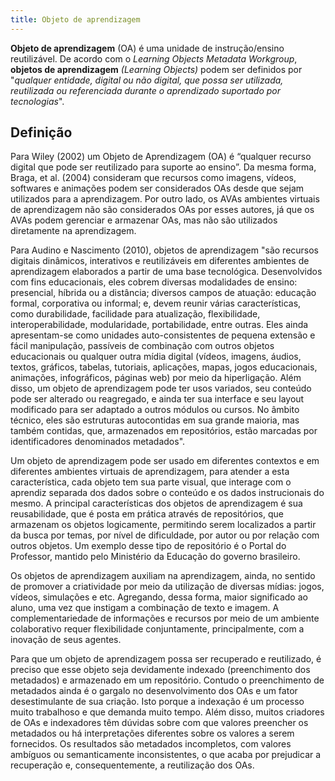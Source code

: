 ```yaml
---
title: Objeto de aprendizagem
---
```

**Objeto de aprendizagem** (OA) é uma unidade de instrução/ensino reutilizável. De acordo com o *Learning Objects Metadata Workgroup*, **objetos de aprendizagem** *(Learning Objects)* podem ser definidos por "*qualquer entidade, digital ou não digital, que possa ser utilizada, reutilizada ou referenciada durante o aprendizado suportado por tecnologias*".

## Definição

Para Wiley (2002) um Objeto de Aprendizagem (OA) é “qualquer recurso digital que pode ser reutilizado para suporte ao ensino”. Da mesma forma, Braga, et al. (2004) consideram que recursos como imagens, vídeos, softwares e animações podem ser considerados OAs desde que sejam utilizados para a aprendizagem. Por outro lado, os AVAs ambientes virtuais de aprendizagem não são considerados OAs por esses autores, já que os AVAs podem gerenciar e armazenar OAs, mas não são utilizados diretamente na aprendizagem.

Para Audino e Nascimento (2010), objetos de aprendizagem "são recursos digitais dinâmicos, interativos e reutilizáveis em diferentes ambientes de aprendizagem elaborados a partir de uma base tecnológica. Desenvolvidos com fins educacionais, eles cobrem diversas modalidades de ensino: presencial, híbrida ou a distância; diversos campos de atuação: educação formal, corporativa ou informal; e, devem reunir várias características, como durabilidade, facilidade para atualização, flexibilidade, interoperabilidade, modularidade, portabilidade, entre outras. Eles ainda apresentam-se como unidades auto-consistentes de pequena extensão e fácil manipulação, passíveis de combinação com outros objetos educacionais ou qualquer outra mídia digital (vídeos, imagens, áudios, textos, gráficos, tabelas, tutoriais, aplicações, mapas, jogos educacionais, animações, infográficos, páginas web) por meio da hiperligação. Além disso, um objeto de aprendizagem pode ter usos variados, seu conteúdo pode ser alterado ou reagregado, e ainda ter sua interface e seu layout modificado para ser adaptado a outros módulos ou cursos. No âmbito técnico, eles são estruturas autocontidas em sua grande maioria, mas também contidas, que, armazenados em repositórios, estão marcadas por identificadores denominados metadados".

Um objeto de aprendizagem pode ser usado em diferentes contextos e em diferentes ambientes virtuais de aprendizagem, para atender a esta característica, cada objeto tem sua parte visual, que interage com o aprendiz separada dos dados sobre o conteúdo e os dados instrucionais do mesmo. A principal características dos objetos de aprendizagem é sua reusabilidade, que é posta em prática através de repositórios, que armazenam os objetos logicamente, permitindo serem localizados a partir da busca por temas, por nível de dificuldade, por autor ou por relação com outros objetos. Um exemplo desse tipo de repositório é o Portal do Professor, mantido pelo Ministério da Educação do governo brasileiro.

Os objetos de aprendizagem auxiliam na aprendizagem, ainda, no sentido de promover a criatividade por meio da utilização de diversas mídias: jogos, vídeos, simulações e etc. Agregando, dessa forma, maior significado ao aluno, uma vez que instigam a combinação de texto e imagem. A complementariedade de informações e recursos por meio de um ambiente colaborativo requer flexibilidade conjuntamente, principalmente, com a inovação de seus agentes.

Para que um objeto de aprendizagem possa ser recuperado e reutilizado, é preciso que esse objeto seja devidamente indexado (preenchimento dos metadados) e armazenado em um repositório. Contudo o preenchimento de metadados ainda é o gargalo no desenvolvimento dos OAs e um fator desestimulante de sua criação. Isto porque a indexação é um processo muito trabalhoso e que demanda muito tempo. Além disso, muitos criadores de OAs e indexadores têm dúvidas sobre com que valores preencher os metadados ou há interpretações diferentes sobre os valores a serem fornecidos. Os resultados são metadados incompletos, com valores ambíguos ou semanticamente inconsistentes, o que acaba por prejudicar a recuperação e, consequentemente, a reutilização dos OAs.